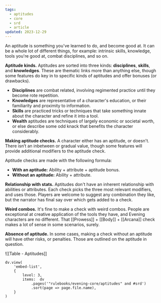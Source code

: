 ```yaml
---
tags:
  - aptitudes
  - core
  - srd
  - article
updated: 2023-12-29
---
```

An aptitude is something you've learned to do, and become good at. It can be a whole lot of different things, for example: intrinsic skills, knowledge, tools you're good at, combat disciplines, and so on.

**Aptitude kinds.** Aptitudes are sorted into three kinds: **disciplines**, **skills**, and **knowledges**. These are thematic links more than anything else, though some features do key in to specific kinds of aptitudes and offer bonuses (or drawbacks).

- **Disciplines** are combat related, involving regimented practice until they become rote repetition.
- **Knowledges** are representative of a character's education, or their familiarity and proximity to information.
- **Skills** are practiced tricks or techniques that take something innate about the character and refine it into a tool.
- **Wealth** aptitudes are techniques of largely economic or societal worth, or else describe some odd knack that benefits the character considerably.

**Making aptitude checks.** A character either has an aptitude, or doesn't. There isn’t an inbetween or gradual value, though some features will provide additional modifiers to the aptitude check.

Aptitude checks are made with the following formula:

- **With an aptitude:** Ability + attribute + aptitude bonus.
- **Without an aptitude:** Ability + attribute.

**Relationship with stats.** Aptitudes don't have an inherent relationship with abilities or attributes. Each check picks the three most relevant modifiers, and uses those. Players are welcome to suggest any combination they like, but the narrator has final say over which gets added to a check.

**Weird combos.** It's fine to make a check with weird combos. People are exceptional at creative application of the tools they have, and Evening characters are no different. That [[Prowess]] + [[Body]] + [[Arcana]] check makes a lot of sense in some scenarios, surely.

**Absence of aptitude.** In some cases, making a check without an aptitude will have other risks, or penalties. Those are outlined on the aptitude in question.

![[Table - Aptitudes]]

```dataviewjs
dv.view(
	'embed-list',
	{
		level: 3,
		items:  dv
			.pages('"rulebooks/evening-core/aptitudes" and #srd')
			.sort(page => page.file.name),
	}
)
```
